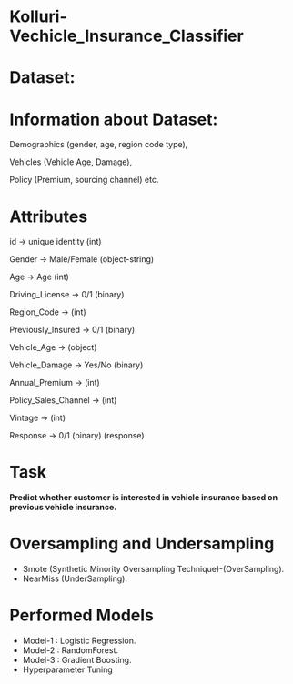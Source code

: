 # Kolluri-Vechicle_Insurance_Classifier

# Dataset: 

Information about Dataset:
=========================

Demographics (gender, age, region code type),

Vehicles (Vehicle Age, Damage),

Policy (Premium, sourcing channel) etc.


Attributes
===========

id -> unique identity (int)             

Gender ->  Male/Female (object-string) 

Age ->  Age (int)

Driving_License -> 0/1 (binary)         

Region_Code -> (int)

Previously_Insured -> 0/1 (binary)     

Vehicle_Age -> (object)

Vehicle_Damage -> Yes/No (binary) 

Annual_Premium -> (int)

Policy_Sales_Channel  -> (int) 

Vintage -> (int)

Response -> 0/1 (binary) (response)        


Task
====
**Predict whether customer is interested in vehicle insurance based on previous vehicle insurance.**

Oversampling and Undersampling 
==============================
* Smote (Synthetic Minority Oversampling Technique)-(OverSampling).
* NearMiss (UnderSampling).

Performed Models
================
* Model-1 : Logistic Regression.
* Model-2 : RandomForest.
* Model-3 : Gradient Boosting.
* Hyperparameter Tuning 

